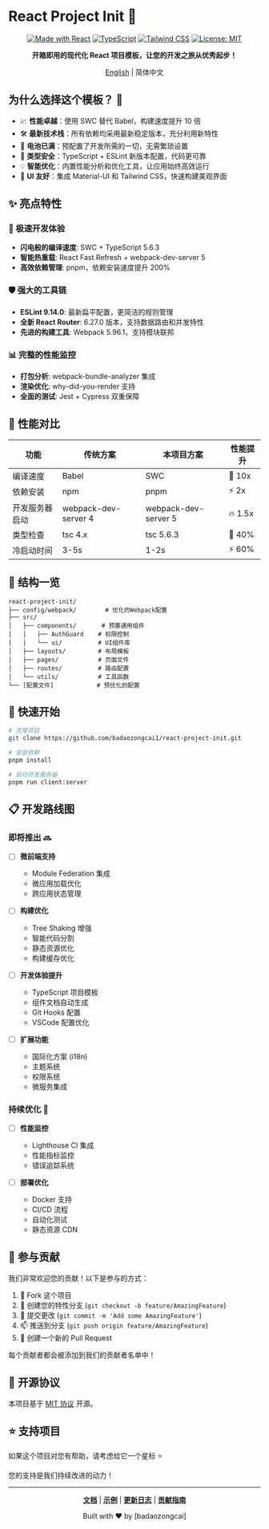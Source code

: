 # React Project Init 🚀

<div align="center">

[![Made with React](https://img.shields.io/badge/React-18.3.1-blue.svg)](https://reactjs.org/)
[![TypeScript](https://img.shields.io/badge/TypeScript-5.6.3-blue.svg)](https://www.typescriptlang.org/)
[![Tailwind CSS](https://img.shields.io/badge/Tailwind_CSS-3.4-blue.svg)](https://tailwindcss.com/)
[![License: MIT](https://img.shields.io/badge/License-MIT-yellow.svg)](https://opensource.org/licenses/MIT)

**开箱即用的现代化 React 项目模板，让您的开发之旅从优秀起步！**

[English](./README.en.md) | 简体中文

</div>

## 为什么选择这个模板？ 🤔

- 📈 **性能卓越**：使用 SWC 替代 Babel，构建速度提升 10 倍
- 🛠 **最新技术栈**：所有依赖均采用最新稳定版本，充分利用新特性
- 🔋 **电池已满**：预配置了开发所需的一切，无需繁琐设置
- 🎯 **类型安全**：TypeScript + ESLint 新版本配置，代码更可靠
- 💡 **智能优化**：内置性能分析和优化工具，让应用始终高效运行
- 🎨 **UI 友好**：集成 Material-UI 和 Tailwind CSS，快速构建美观界面

## ✨ 亮点特性

### 🚄 极速开发体验

- **闪电般的编译速度**: SWC + TypeScript 5.6.3
- **智能热重载**: React Fast Refresh + webpack-dev-server 5
- **高效依赖管理**: pnpm，依赖安装速度提升 200%

### 🛡 强大的工具链

- **ESLint 9.14.0**: 最新扁平配置，更简洁的规则管理
- **全新 React Router**: 6.27.0 版本，支持数据路由和并发特性
- **先进的构建工具**: Webpack 5.96.1，支持模块联邦

### 📊 完整的性能监控

- **打包分析**: webpack-bundle-analyzer 集成
- **渲染优化**: why-did-you-render 支持
- **全面的测试**: Jest + Cypress 双重保障

## 🎯 性能对比

| 功能           | 传统方案             | 本项目方案           | 性能提升 |
| -------------- | -------------------- | -------------------- | -------- |
| 编译速度       | Babel                | SWC                  | 🚀 10x   |
| 依赖安装       | npm                  | pnpm                 | ⚡️ 2x   |
| 开发服务器启动 | webpack-dev-server 4 | webpack-dev-server 5 | 🔥 1.5x  |
| 类型检查       | tsc 4.x              | tsc 5.6.3            | 💪 40%   |
| 冷启动时间     | 3-5s                 | 1-2s                 | ⚡️ 60%  |

## 📁 结构一览

```
react-project-init/
├── config/webpack/        # 优化的Webpack配置
├── src/
│   ├── components/       # 预置通用组件
│   │   ├── AuthGuard    # 权限控制
│   │   └── ui/          # UI组件库
│   ├── layouts/         # 布局模板
│   ├── pages/           # 页面文件
│   ├── routes/          # 路由配置
│   └── utils/           # 工具函数
└── [配置文件]            # 预优化的配置
```

## 🚀 快速开始

```bash
# 克隆项目
git clone https://github.com/badaozongcai1/react-project-init.git

# 安装依赖
pnpm install

# 启动开发服务器
pnpm run client:server
```

## 📋 开发路线图

### 即将推出 🔜

- [ ] **微前端支持**

  - Module Federation 集成
  - 微应用加载优化
  - 跨应用状态管理

- [ ] **构建优化**

  - Tree Shaking 增强
  - 智能代码分割
  - 静态资源优化
  - 构建缓存优化

- [ ] **开发体验提升**

  - TypeScript 项目模板
  - 组件文档自动生成
  - Git Hooks 配置
  - VSCode 配置优化

- [ ] **扩展功能**
  - 国际化方案 (i18n)
  - 主题系统
  - 权限系统
  - 微服务集成

### 持续优化 🔄

- [ ] **性能监控**

  - Lighthouse CI 集成
  - 性能指标监控
  - 错误追踪系统

- [ ] **部署优化**
  - Docker 支持
  - CI/CD 流程
  - 自动化测试
  - 静态资源 CDN

## 🤝 参与贡献

我们非常欢迎您的贡献！以下是参与的方式：

1. 🍴 Fork 这个项目
2. 🔧 创建您的特性分支 (`git checkout -b feature/AmazingFeature`)
3. 📝 提交更改 (`git commit -m 'Add some AmazingFeature'`)
4. 📫 推送到分支 (`git push origin feature/AmazingFeature`)
5. 🎉 创建一个新的 Pull Request

每个贡献者都会被添加到我们的贡献者名单中！

## 📄 开源协议

本项目基于 [MIT 协议](./LICENSE) 开源。

## ⭐ 支持项目

如果这个项目对您有帮助，请考虑给它一个星标 ⭐️

您的支持是我们持续改进的动力！

---

<div align="center">

**[文档](docs/getting-started.md)** |
**[示例](examples/)** |
**[更新日志](CHANGELOG.md)** |
**[贡献指南](CONTRIBUTING.md)**

Built with ❤️ by [badaozongcai]

</div>
